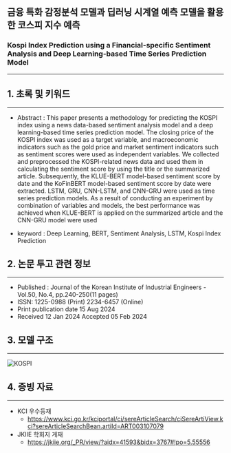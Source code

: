 ## 금융 특화 감정분석 모델과 딥러닝 시계열 예측 모델을 활용한 코스피 지수 예측
### Kospi Index Prediction using a Financial-specific Sentiment Analysis and Deep Learning-based Time Series Prediction Model

---

## 1. 초록 및 키워드

---

- Abstract : This paper presents a methodology for predicting the KOSPI index using a news data-based sentiment analysis model and a deep learning-based time series prediction model. The closing price of the KOSPI index was used as a target variable, and macroeconomic indicators such as the gold price and market sentiment indicators such as sentiment scores were used as independent variables. We collected and preprocessed the KOSPI-related news data and used them in calculating the sentiment score by using the title or the summarized article. Subsequently, the KLUE-BERT model-based sentiment score by date and the KoFinBERT model-based sentiment score by date were extracted. LSTM, GRU, CNN-LSTM, and CNN-GRU were used as time series prediction models. As a result of conducting an experiment by combination of variables and models, the best performance was achieved when KLUE-BERT is applied on the summarized article and the CNN-GRU model were used

- keyword : Deep Learning, BERT, Sentiment Analysis, LSTM, Kospi Index Prediction

## 2. 논문 투고 관련 정보

---

- Published : Journal of the Korean Institute of Industrial Engineers - Vol.50, No.4, pp.240-250(11 pages)
- ISSN: 1225-0988 (Print) 2234-6457 (Online)
- Print publication date 15 Aug 2024
- Received 12 Jan 2024 Accepted 05 Feb 2024


## 3. 모델 구조

---

![KOSPI](https://github.com/user-attachments/assets/a226200f-0ce4-486a-ab3f-5cf87b2ad574)


## 4. 증빙 자료

---

- KCI 우수등재
    - https://www.kci.go.kr/kciportal/ci/sereArticleSearch/ciSereArtiView.kci?sereArticleSearchBean.artiId=ART003107079
- JKIIE 학회지 게재
    - https://jkiie.org/_PR/view/?aidx=41593&bidx=3767#!po=5.55556
